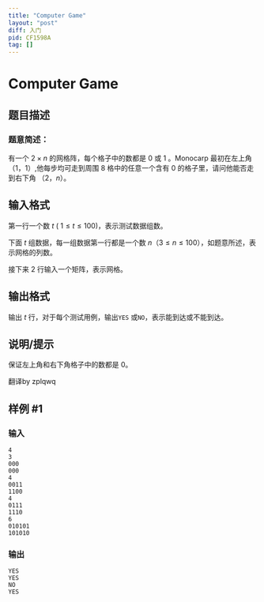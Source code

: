 ```yaml
---
title: "Computer Game"
layout: "post"
diff: 入门
pid: CF1598A
tag: []
---
```


# Computer Game

## 题目描述

### 题意简述：

有一个 $2 \times n$ 的网格阵，每个格子中的数都是 $0$ 或 $1$ 。Monocarp 最初在左上角$（1，1）$,他每步均可走到周围 $8$ 格中的任意一个含有 $0$ 的格子里，请问他能否走到右下角 $（2，n）$。

## 输入格式

第一行一个数 $t$ ( $1 \le t \le 100$)，表示测试数据组数。

下面 $t$ 组数据，每一组数据第一行都是一个数 $n$（$3≤n≤100$），如题意所述，表示网格的列数。

接下来 $2$ 行输入一个矩阵，表示网格。

## 输出格式

输出 $t$ 行，对于每个测试用例，输出`YES` 或`NO`，表示能到达或不能到达。

## 说明/提示

保证左上角和右下角格子中的数都是 $0$。

翻译by zplqwq

## 样例 #1

### 输入

```
4
3
000
000
4
0011
1100
4
0111
1110
6
010101
101010
```

### 输出

```
YES
YES
NO
YES
```

